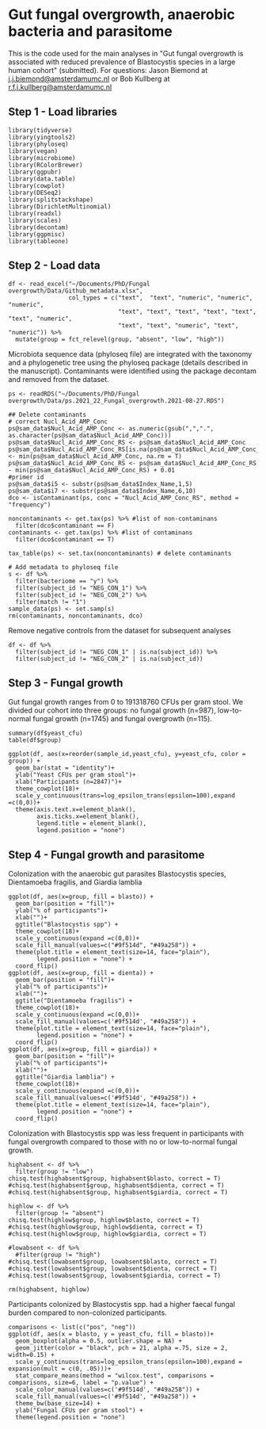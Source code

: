 # Gut fungal overgrowth, anaerobic bacteria and parasitome

This is the code used for the main analyses in "Gut fungal overgrowth is associated with reduced prevalence of Blastocystis species in a large human cohort" (submitted). For questions: Jason Biemond at j.j.biemond@amsterdamumc.nl or Bob Kullberg at r.f.j.kullberg@amsterdamumc.nl


## Step 1 - Load libraries
```
library(tidyverse)
library(yingtools2)
library(phyloseq)
library(vegan)
library(microbiome)
library(RColorBrewer) 
library(ggpubr) 
library(data.table)
library(cowplot)
library(DESeq2)
library(splitstackshape)
library(DirichletMultinomial)
library(readxl)
library(scales)
library(decontam)
library(ggpmisc)
library(tableone)
```

## Step 2 - Load data
```
df <- read_excel("~/Documents/PhD/Fungal overgrowth/Data/Github_metadata.xlsx", 
                 col_types = c("text",  "text", "numeric", "numeric", "numeric", 
                               "text", "text", "text", "text", "text", "text", "numeric", 
                               "text", "text", "numeric", "text", "numeric")) %>%
  mutate(group = fct_relevel(group, "absent", "low", "high"))
```

Microbiota sequence data (phyloseq file) are integrated with the taxonomy and a phylogenetic tree using the phyloseq package (details described in the manuscript). Contaminants were identified using the package decontam and removed from the dataset. 
```
ps <- readRDS("~/Documents/PhD/Fungal overgrowth/Data/ps.2021_22_Fungal_overgrowth.2021-08-27.RDS")

## Delete contaminants
# correct Nucl_Acid_AMP_Conc
ps@sam_data$Nucl_Acid_AMP_Conc <- as.numeric(gsub(",",".", as.character(ps@sam_data$Nucl_Acid_AMP_Conc)))
ps@sam_data$Nucl_Acid_AMP_Conc_RS <- ps@sam_data$Nucl_Acid_AMP_Conc
ps@sam_data$Nucl_Acid_AMP_Conc_RS[is.na(ps@sam_data$Nucl_Acid_AMP_Conc_RS)] <- min(ps@sam_data$Nucl_Acid_AMP_Conc, na.rm = T)
ps@sam_data$Nucl_Acid_AMP_Conc_RS <- ps@sam_data$Nucl_Acid_AMP_Conc_RS - min(ps@sam_data$Nucl_Acid_AMP_Conc_RS) + 0.01
#primer id
ps@sam_data$i5 <- substr(ps@sam_data$Index_Name,1,5)
ps@sam_data$i7 <- substr(ps@sam_data$Index_Name,6,10)
dco <- isContaminant(ps, conc = "Nucl_Acid_AMP_Conc_RS", method = "frequency")

noncontaminants <- get.tax(ps) %>% #list of non-contaminans
  filter(dco$contaminant == F)
contaminants <- get.tax(ps) %>% #list of contaminans
  filter(dco$contaminant == T)

tax_table(ps) <- set.tax(noncontaminants) # delete contaminants

# Add metadata to phyloseq file
s <- df %>%
  filter(bacteriome == "y") %>%
  filter(subject_id != "NEG_CON_1") %>%
  filter(subject_id != "NEG_CON_2") %>%
  filter(match != "1")
sample_data(ps) <- set.samp(s) 
rm(contaminants, noncontaminants, dco)
```

Remove negative controls from the dataset for subsequent analyses
```
df <- df %>%
  filter(subject_id != "NEG_CON_1" | is.na(subject_id)) %>%
  filter(subject_id != "NEG_CON_2" | is.na(subject_id))
```

## Step 3 - Fungal growth
Gut fungal growth ranges from 0 to 191318760 CFUs per gram stool. We divided our cohort into three groups: no fungal growth (n=987), low-to-normal fungal growth (n=1745) and fungal overgrowth (n=115). 
```
summary(df$yeast_cfu)
table(df$group) 
```
```
ggplot(df, aes(x=reorder(sample_id,yeast_cfu), y=yeast_cfu, color = group)) +
  geom_bar(stat = "identity")+
  ylab("Yeast CFUs per gram stool")+ 
  xlab("Participants (n=2847)")+ 
  theme_cowplot(18)+
  scale_y_continuous(trans=log_epsilon_trans(epsilon=100),expand =c(0,0))+
  theme(axis.text.x=element_blank(),
        axis.ticks.x=element_blank(),
        legend.title = element_blank(),
        legend.position = "none")
```

## Step 4 - Fungal growth and parasitome
Colonization with the anaerobic gut parasites Blastocystis species, Dientamoeba fragilis, and Giardia lamblia 
```
ggplot(df, aes(x=group, fill = blasto)) +
  geom_bar(position = "fill")+
  ylab("% of participants")+ 
  xlab("")+ 
  ggtitle("Blastocystis spp") +
  theme_cowplot(18)+
  scale_y_continuous(expand =c(0,0))+
  scale_fill_manual(values=c("#9f514d", "#49a258")) +
  theme(plot.title = element_text(size=14, face="plain"), 
        legend.position = "none") +
  coord_flip()
ggplot(df, aes(x=group, fill = dienta)) +
  geom_bar(position = "fill")+
  ylab("% of participants")+   
  xlab("")+ 
  ggtitle("Dientamoeba fragilis") +
  theme_cowplot(18)+
  scale_y_continuous(expand =c(0,0))+
  scale_fill_manual(values=c('#9f514d', "#49a258")) +
  theme(plot.title = element_text(size=14, face="plain"), 
        legend.position = "none") +
  coord_flip()
ggplot(df, aes(x=group, fill = giardia)) +
  geom_bar(position = "fill")+
  ylab("% of participants")+   
  xlab("")+ 
  ggtitle("Giardia lamblia") +
  theme_cowplot(18)+
  scale_y_continuous(expand =c(0,0))+
  scale_fill_manual(values=c('#9f514d', "#49a258")) +
  theme(plot.title = element_text(size=14, face="plain"), 
        legend.position = "none") +
  coord_flip()
```

Colonization with Blastocystis spp was less frequent in participants with fungal overgrowth compared to those with no or low-to-normal fungal growth. 
```
highabsent <- df %>%
  filter(group != "low") 
chisq.test(highabsent$group, highabsent$blasto, correct = T)
#chisq.test(highabsent$group, highabsent$dienta, correct = T) 
#chisq.test(highabsent$group, highabsent$giardia, correct = T) 

highlow <- df %>%
  filter(group != "absent") 
chisq.test(highlow$group, highlow$blasto, correct = T) 
#chisq.test(highlow$group, highlow$dienta, correct = T) 
#chisq.test(highlow$group, highlow$giardia, correct = T) 

#lowabsent <- df %>%
  #filter(group != "high") 
#chisq.test(lowabsent$group, lowabsent$blasto, correct = T)
#chisq.test(lowabsent$group, lowabsent$dienta, correct = T)
#chisq.test(lowabsent$group, lowabsent$giardia, correct = T)

rm(highabsent, highlow)
```

Participants colonized by Blastocystis spp. had a higher faecal fungal burden compared to non-colonized participants. 
```
comparisons <- list(c("pos", "neg"))
ggplot(df, aes(x = blasto, y = yeast_cfu, fill = blasto))+
  geom_boxplot(alpha = 0.5, outlier.shape = NA) +
  geom_jitter(color = "black", pch = 21, alpha =.75, size = 2, width=0.15) +
  scale_y_continuous(trans=log_epsilon_trans(epsilon=100),expand = expansion(mult = c(0, .05)))+
  stat_compare_means(method = "wilcox.test", comparisons = comparisons, size=6, label = "p.value") +
  scale_color_manual(values=c('#9f514d', "#49a258")) +
  scale_fill_manual(values=c('#9f514d', "#49a258")) +
  theme_bw(base_size=14) +
  ylab("Fungal CFUs per gram stool") +
  theme(legend.position = "none")
```
  

